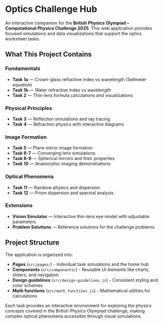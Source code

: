 # Optics Challenge Hub

An interactive companion for the **British Physics Olympiad – Computational Physics Challenge 2025**. This web application provides focused simulations and data visualizations that support the optics worksheet tasks.

## What This Project Contains

### Fundamentals
- **Task 1a** — Crown-glass refractive index vs wavelength (Sellmeier equation)
- **Task 1b** — Water refractive index vs wavelength  
- **Task 2** — Thin-lens formula calculations and visualizations

### Physical Principles
- **Task 3** — Reflection simulations and ray tracing
- **Task 4** — Refraction physics with interactive diagrams

### Image Formation
- **Task 5** — Plane mirror image formation
- **Task 6-7** — Converging lens simulations
- **Task 8-9** — Spherical mirrors and their properties
- **Task 10** — Anamorphic imaging demonstrations

### Optical Phenomena
- **Task 11** — Rainbow physics and dispersion
- **Task 12** — Prism dispersion and spectral analysis

### Extensions
- **Vision Simulator** — Interactive thin-lens eye model with adjustable parameters
- **Problem Solutions** — Reference solutions for the challenge problems


## Project Structure

The application is organized into:
- **Pages** (`src/pages/`) - Individual task simulations and the home hub
- **Components** (`src/components/`) - Reusable UI elements like charts, sliders, and navigation
- **Design guidelines** (`src/design-guidelines.js`) - Consistent styling and color schemes
- **Math functions** (`src/math_functions.js`) - Mathematical utilities for calculations

Each task provides an interactive environment for exploring the physics concepts covered in the British Physics Olympiad challenge, making complex optical phenomena accessible through visual simulations.
